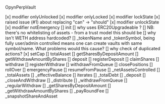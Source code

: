 OpynPerpVault

  [x] modifier onlyUnlocked
  [x] modifier onlyLocked
  [x] modifier lockState
      [x] raised issue (#1) about replacing "can" -> "should"
  [x] modifier unlockState
  [x] modifier notEmergency
  [] init
      [] why uses ERC20Upgradeable ?
      [] NB: there's no whitelisting of assets - from a trust model this should be 
      [] why isn't WETH address hardcoded?
      [] _tokenName and _tokenSymbol, being fully user/admin controlled means one
      can create vaults with same symbol/name. What problems would this cause?
      [] why check of duplicated actions?
  [x] setCap
  [] totalAsset
  [] getSharesByDepositAmount
  [] getWithdrawAmountByShares
  [] deposit
  [] registerDeposit
  [] claimShares
  [] withdraw
  [] registerWithdraw
  [] withdrawFromQueue
  [] closePositions
  [] rollOver
  [] emergencyPause
  [] resumeFromPause
  [] _netAssetsControlled
  [] _totalAssets
  [] _effectiveBalance
  [] iterates
  [] _totalDebt
  [] _deposit
  [] _closeAndWithdraw
  [] _distribute
  [] _withdrawFromQueue
  [] _regularWithdraw
  [] _getSharesByDepositAmount
  [] _getWithdrawAmountByShares
  [] _payRoundFee
  [] _snapshotShareAndAsset
